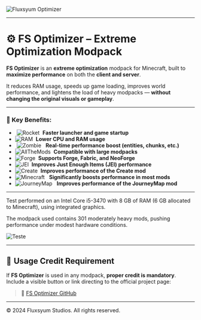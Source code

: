 ![Fluxsyum Optimizer](https://media.discordapp.net/attachments/1284858767925710910/1388933685914632333/20250629_142624.png?ex=6862c8cb\&is=6861774b\&hm=310197f2b7c7d65ddbd097c4a47faa719578a3659c40a0d0af38f60310e52aaa&=\&format=webp\&quality=lossless\&width=1232\&height=367)

---

# ⚙️ FS Optimizer – Extreme Optimization Modpack

**FS Optimizer** is an **extreme optimization** modpack for Minecraft, built to **maximize performance** on both the **client and server**.

It reduces RAM usage, speeds up game loading, improves world performance, and lightens the load of heavy modpacks — **without changing the original visuals or gameplay**.

---

### 🔧 Key Benefits:

*  ![Rocket](https://media.discordapp.net/attachments/1284858767925710910/1389758807017783438/download9.jpeg?ex=6865c940\&is=686477c0\&hm=b40164cd7b477e1642e03e10e165b11d1235b4836b32cefef2413829a293204d&=\&format=webp)  **Faster launcher and game startup**
* ![RAM](https://media.discordapp.net/attachments/1284858767925710910/1389754470497255504/download6.jpeg?ex=6865c536\&is=686473b6\&hm=afa1585f77e8add8e6e931c4b21c350d40049f98900d0ed777dd6311d2dbcd23&=\&format=webp)  **Lower CPU and RAM usage**
*  ![Zombie](https://media.discordapp.net/attachments/1284858767925710910/1389753725106655252/download5.jpeg?ex=6865c484\&is=68647304\&hm=afada0ee7566f3a667c72fb0ebb115f5152517bcd6a244949d38d969fe694e61&=\&format=webp)   **Real-time performance boost (entities, chunks, etc.)**
* ![AllTheMods](https://media.discordapp.net/attachments/1284858767925710910/1389753316853940274/download4.jpeg?ex=6865c423\&is=686472a3\&hm=d5cf6ab7aec5331572fe3113347a708dae95f1af400f5d3e3361e70b9fab9b75&=\&format=webp)  **Compatible with large modpacks**
* ![Forge](https://media.discordapp.net/attachments/1284858767925710910/1389752492534796318/download.jpeg?ex=6865c35e\&is=686471de\&hm=a766a3d70d2e01b01c834c4d4a25c74e48f37bb73855207dca39cf63ca255c40&=\&format=webp)  **Supports Forge, Fabric, and NeoForge**
* ![JEI](https://media.discordapp.net/attachments/1284858767925710910/1389752493231181934/download3.jpeg?ex=6865c35e\&is=686471de\&hm=4522998fc26ee20cc8ff3d87ae794cd3c367c00e2fd6796308c306ca60f7b948&=\&format=webp)  **Improves Just Enough Items (JEI) performance**
* ![Create](https://media.discordapp.net/attachments/1284858767925710910/1389752492950290432/download2.jpeg?ex=6865c35e\&is=686471de\&hm=302eda50b75f8b8881ae369e0a266deed96f25ac7cda4797cc3dad52a3b028e9&=\&format=webp)  **Improves performance of the Create mod**
* ![Minecraft](https://media.discordapp.net/attachments/1284858767925710910/1389761108532789398/download10.jpeg?ex=6865cb64\&is=686479e4\&hm=99e4ac02633ccf86f99b1e8badf53ae9438ae58f55aaf346d1a4a7be2071a011&=\&format=webp)
  **Significantly boosts performance in most mods**
* ![JourneyMap](https://media.discordapp.net/attachments/1390876046928117892/1394680155145895946/download.jpeg?ex=6877b09c&is=68765f1c&hm=cbb1da8a8c3ba2b52cbbd117fdda934f63b102af7b037c5f7a8c4bd1e0a42ba7&=)
  **Improves performance of the JourneyMap mod**
---

Test performed on an Intel Core i5-3470 with 8 GB of RAM (6 GB allocated to Minecraft), using integrated graphics.

The modpack used contains 301 moderately heavy mods, pushing performance under modest hardware conditions.

![Teste](https://media.discordapp.net/attachments/1390343607445229590/1394676482152075326/2025-07-14_10.46.48.png?ex=6877ad31&is=68765bb1&hm=81c135eaf854ed91e0abcc62cacb85b7be2fc78f185f49ab692e1cde069fa650&=&width=1232&height=693)

---

## 🚨 Usage Credit Requirement

If **FS Optimizer** is used in any modpack, **proper credit is mandatory**.
Include a visible button or link directing to the official project page:

> 🔗 [FS Optimizer GitHub](https://github.com/FluxsyumStudios/FS-Optimizer)

---

© 2024 Fluxsyum Studios. All rights reserved.